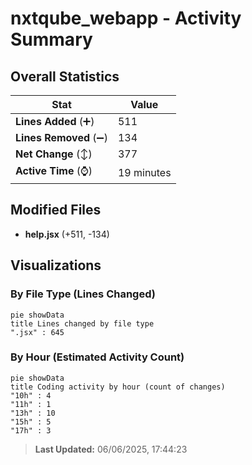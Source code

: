 # nxtqube_webapp - Activity Summary 

## Overall Statistics

| Stat                   | Value                                                             |
| ---------------------- | ----------------------------------------------------------------- |
| **Lines Added** (➕)   | 511                                          |
| **Lines Removed** (➖) | 134                                        |
| **Net Change** (↕)    | 377                |
| **Active Time** (⌚)   | 19 minutes |


## Modified Files
- **help.jsx** (+511, -134)

## Visualizations

### By File Type (Lines Changed)

```mermaid
pie showData
title Lines changed by file type
".jsx" : 645
```

### By Hour (Estimated Activity Count)

```mermaid
pie showData
title Coding activity by hour (count of changes)
"10h" : 4
"11h" : 1
"13h" : 10
"15h" : 5
"17h" : 3
```


> **Last Updated:** 06/06/2025, 17:44:23